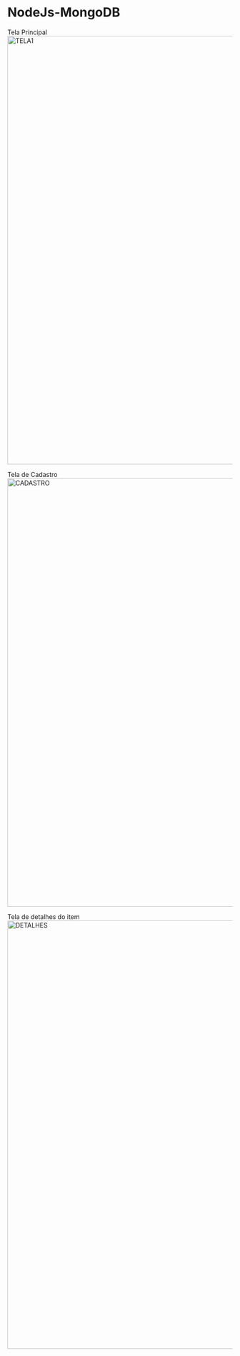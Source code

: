 # NodeJs-MongoDB

Tela Principal
<img width="960" alt="TELA1" src="https://user-images.githubusercontent.com/48895884/165806626-cf29254a-36c7-4cfb-aba0-f48e7032a517.PNG">

Tela de Cadastro
<img width="960" alt="CADASTRO" src="https://user-images.githubusercontent.com/48895884/165806779-b62bd6ee-bd9b-4f72-a756-1960c9d90046.PNG">

Tela de detalhes do item
<img width="960" alt="DETALHES" src="https://user-images.githubusercontent.com/48895884/165806878-fa718b2e-dd5f-4c55-9dda-b1d3b5fd2ea7.PNG">

